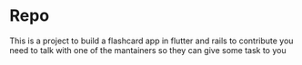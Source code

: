 # Repo
This is a project to build a flashcard app in flutter and rails to contribute you need to talk with one of the mantainers so they can give some task to you
